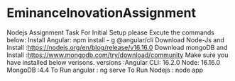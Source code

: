 # EminanceInovationAssignment
Nodejs Assignment Task
For Initial Setup please Excute the commands below:
Install Angular: npm install - g @angular/cli 
Download Node-Js and Install :https://nodejs.org/en/blog/release/v16.16.0 
Download mongoDB and Install :https://www.mongodb.com/try/download/community
Make sure you have installed below verisons.
versions :Angular CLI: 16.2.0
          Node: 16.16.0
          MongoDB :4.4
To Run angular : ng serve 
To Run Nodejs : node app